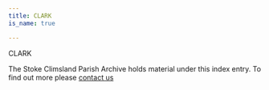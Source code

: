 ```yaml
---
title: CLARK
is_name: true

---
```


CLARK


The Stoke Climsland Parish Archive holds material under this index entry. To find out more please [contact us](/contact/)
